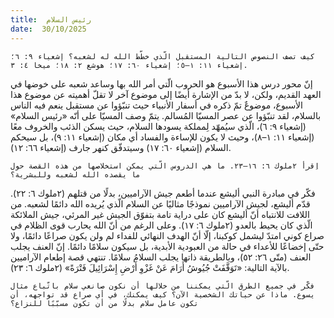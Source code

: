 ```yaml
---
title:  رئيس السلام
date:  30/10/2025
---
```


`كيف تصف النصوص التالية المستقبل الّذي خطّط الله له لشعبه؟ إشعياء ٩: ٦؛ إشعياء ١١: ١–٥؛ إشعياء ٦٠: ١٧؛ هوشع ٢: ١٨؛ ميخا ٤: ٣.`

إنّ محور درس هذا الأسبوع هو الحروب الّتي أمر الله بها وساعد شعبه على خوضها في العهد القديم، ولكن، لا بدّ من الإشارة أيضًا إلى موضوع آخر لا تقلّ أهميته عن موضوع هذا الأسبوع، موضوعٌ تمّ ذكره في أسفار الأنبياء حيث تنبّؤوا عن مستقبل ينعم فيه الناس بالسلام، لقد تنبّؤوا عن عصر المسيّا المُسالم. يتمّ وصف المسيّا على أنّه «رئيس السلام» (إشعياء ٩: ٦)، الّذي سيُمهّد لِمملكة يسودها السلام، حيث يسكن الذئب والخروف معًا (إشعياء ١١: ١–٨)، وحيث لا يكون للإساءة والفساد أي مكان (إشعياء ١١: ٩)، بل سيحكم السلام (إشعياء ٦٠: ١٧) وسيتدفّق كنهر جارف (إشعياء ٦٦: ١٢).

`اِقرأ ٢ملوك ٦: ١٦–٢٣. ما هي الدروس الّتي يمكن استخلاصها من هذه القصة حول ما يقصده الله لشعبه وللبشرية؟`

فكّر في مبادرة النبي أليشع عندما أطعم جيش الآراميين، بدلًا من قتلهم (٢ملوك ٦: ٢٢). قدّم أليشع، لجيش الآراميين نموذجًا مثاليًا عن السلام الّذي يُريده الله دائمًا لشعبه. من اللافت للانتباه أنّ أليشع كان على دراية تامة بتفوّق الجيش غير المرئي، جيش الملائكة الّذي كان يحيط بالعدو (٢ملوك ٦: ١٧). وعلى الرغم من أنّ الله يحارب قوى الظلام في صراع كوني امتدّ ليشمل كوكبنا، إلّا أنّ الهدف النهائي للفداء لم ولن يكون صراعًا دائمًا، ولا حتّى إخضاعًا للأعداء في حالة من العبودية الأبدية، بل سيكون سلامًا دائمًا. إنّ العنف يجلب العنف (متّى ٢٦: ٥٢)، وبالطريقة ذاتها يجلب السلامُ سلامًا. تنتهي قصة إطعام الآراميين بالآية التالية: «تَوَقَّفَتْ جُيُوشُ أَرَامَ عَنْ غَزْوِ أَرْضِ إِسْرَائِيلَ فَتْرَةً» (٢ملوك ٦: ٢٣).

`فكّر في جميع الطرق الّتي يمكننا من خلالها أن نكون صانعي سلام باتّباع مثال يسوع. ماذا عن حياتك الشخصية الآن؟ كيف يمكنك، في أي صراع قد تواجهه، أن تكون عامل سلام بدلًا من أن تكون مسبّبًا للنزاع؟`